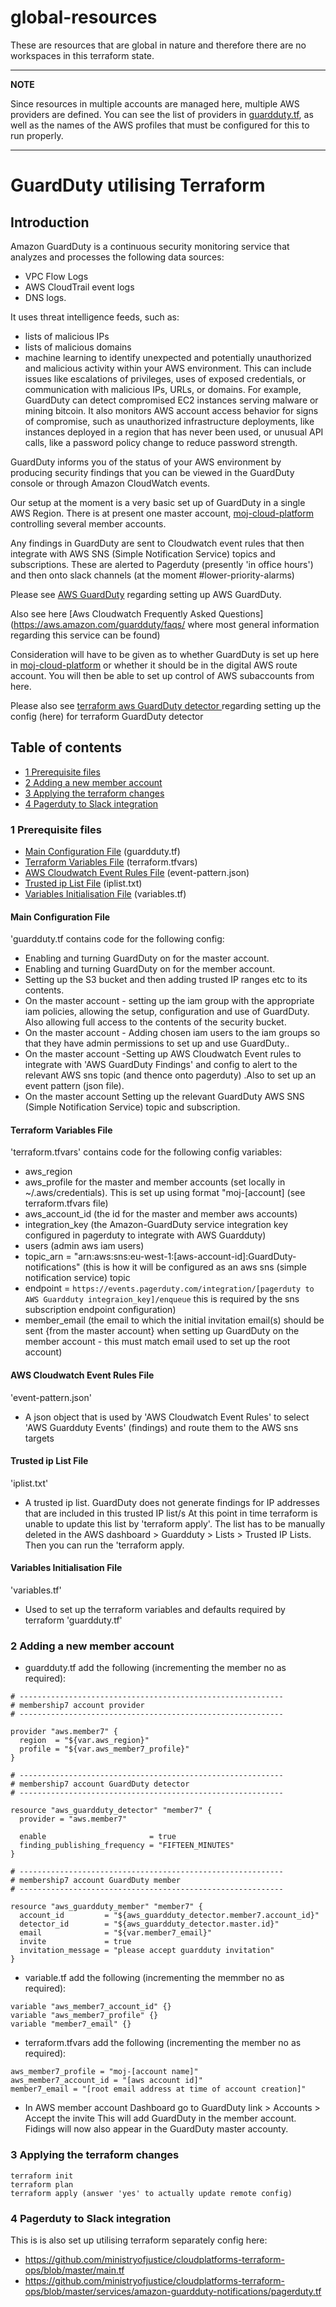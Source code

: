 # global-resources

These are resources that are global in nature and therefore there are no workspaces in this terraform state.

---
**NOTE**

Since resources in multiple accounts are managed here, multiple AWS providers are defined.
You can see the list of providers in [guardduty.tf](guardduty.tf#L10-L29), as well as the names of the AWS profiles that must be configured for this to run properly.

---

# GuardDuty utilising Terraform
  
## Introduction

Amazon GuardDuty is a continuous security monitoring service that analyzes and processes the following data sources:

* VPC Flow Logs
* AWS CloudTrail event logs
* DNS logs.

It uses threat intelligence feeds, such as:

* lists of malicious IPs
* lists of malicious domains
* machine learning to identify unexpected and potentially unauthorized and malicious activity within your AWS environment. This can include issues like escalations of privileges, uses of exposed credentials, or communication with malicious IPs, URLs, or domains. For example, GuardDuty can detect compromised EC2 instances serving malware or mining bitcoin.
It also monitors AWS account access behavior for signs of compromise, such as unauthorized infrastructure deployments, like instances deployed in a region that has never been used, or unusual API calls, like a password policy change to reduce password strength.

GuardDuty informs you of the status of your AWS environment by producing security findings that you can be viewed in the GuardDuty console or through Amazon CloudWatch events.

Our setup at the moment is a very basic set up of GuardDuty in a single AWS Region. There is at present one master account, [moj-cloud-platform](https://moj-cloud-platform-test-2.eu.auth0.com/samlp/WAgw4FygIHs1Vny6whAjfnem6BiUr4qv) controlling several member accounts.

Any findings in GuardDuty are sent to Cloudwatch event rules that then integrate with AWS SNS (Simple Notification Service) topics and subscriptions. These are alerted to Pagerduty (presently 'in office hours') and then onto slack channels (at the moment #lower-priority-alarms)

Please see [AWS GuardDuty](https://docs.aws.amazon.com/guardduty/latest/ug/guardduty_settingup.html) regarding setting up AWS GuardDuty.

Also see here [Aws Cloudwatch Frequently Asked Questions](https://aws.amazon.com/guardduty/faqs/ where most general information regarding this service can be found)

Consideration will have to be given as to whether GuardDuty is set up here in [moj-cloud-platform](https://moj-cloud-platform-test-2.eu.auth0.com/samlp/WAgw4FygIHs1Vny6whAjfnem6BiUr4qv) or whether it should be in the digital AWS route account. You will then be able to set up control of AWS subaccounts from here.

Please also see [terraform aws GuardDuty detector ](https://www.terraform.io/docs/providers/aws/r/guardduty_detector.html) regarding setting up the config (here) for terraform GuardDuty detector

## Table of contents
  - [1 Prerequisite files](#1-prerequisite-files)
  - [2 Adding a new member account](#2-adding-a-new-member-account)
  - [3 Applying the terraform changes](#3-applying-the-terraform-changes)
  - [4 Pagerduty to Slack integration](#4-pagerduty-to-slack-integration)

### 1 Prerequisite files

  - [Main Configuration File](#main-configuration-file) (guardduty.tf)
  - [Terraform Variables File](#terraform-variables-file) (terraform.tfvars)
  - [AWS Cloudwatch Event Rules File](#aws-cloudwatch-event-rules-file) (event-pattern.json)
  - [Trusted ip List File](#trusted-ip-list-file)  (iplist.txt)
  - [Variables Initialisation File](#variables-initialisation-file) (variables.tf)


#### Main Configuration File

'guardduty.tf contains code for the following config:

* Enabling and turning GuardDuty on for the master account.
* Enabling and turning GuardDuty on for the member account.
* Setting up the S3 bucket and then adding trusted IP ranges etc to its contents.
* On the master account - setting up the iam group with the appropriate iam policies, allowing the setup, configuration and use of GuardDuty. Also allowing full access to the contents of the security bucket.
* On the master account - Adding chosen iam users to the iam groups so that they have admin permissions to set up and use GuardDuty..
* On the master account -Setting up AWS Cloudwatch Event rules to integrate with 'AWS GuardDuty Findings' and config to alert to the relevant AWS sns topic (and thence onto pagerduty)
.Also to set up an event pattern (json file).
* On the master account Setting up the relevant GuardDuty AWS SNS (Simple Notification Service) topic and subscription.

#### Terraform Variables File

'terraform.tfvars' contains code for the following config variables:

* aws_region
* aws_profile for the master and member accounts (set locally in ~/.aws/credentials). This is set up using format "moj-[account] (see terraform.tfvars file)
* aws_account_id (the id for the master and member aws accounts)
* integration_key (the Amazon-GuardDuty service integration key configured in pagerduty to integrate with AWS Guardduty)
* users (admin aws iam  users)
* topic_arn = "arn:aws:sns:eu-west-1:[aws-account-id]:GuardDuty-notifications" (this is how it will be configured as an aws sns (simple notification service) topic
* endpoint  = ``` https://events.pagerduty.com/integration/[pagerduty to AWS Guardduty integraion_key]/enqueue ``` this is required by the sns subscription endpoint configuration)
* member_email (the email to which the initial invitation email(s) should be sent {from the master account} when setting up GuardDuty on the member account - this must match email used to set up the root account)
#### AWS Cloudwatch Event Rules File

'event-pattern.json'

* A json object that is used by 'AWS Cloudwatch Event Rules' to select 'AWS Guardduty Events' (findings) and route them to the AWS sns targets


#### Trusted ip List File

'iplist.txt'

* A trusted ip list. GuardDuty does not generate findings for IP addresses that are included in this trusted IP list/s
At this point in time terraform is unable to update this list by 'terraform apply'. The list has to be manually deleted in the AWS dashboard >  Guardduty > Lists > Trusted IP Lists. Then you can run the 'terraform apply.

#### Variables Initialisation File

'variables.tf'

* Used to set up the terraform variables and defaults required by terraform 'guardduty.tf'

### 2 Adding a new member account

* guardduty.tf add the following (incrementing the member no as required):

```
# -----------------------------------------------------------
# membership7 account provider
# -----------------------------------------------------------

provider "aws.member7" {
  region  = "${var.aws_region}"
  profile = "${var.aws_member7_profile}"
}

# -----------------------------------------------------------
# membership7 account GuardDuty detector
# -----------------------------------------------------------

resource "aws_guardduty_detector" "member7" {
  provider = "aws.member7"

  enable                       = true
  finding_publishing_frequency = "FIFTEEN_MINUTES"
}

# -----------------------------------------------------------
# membership7 account GuardDuty member
# -----------------------------------------------------------

resource "aws_guardduty_member" "member7" {
  account_id         = "${aws_guardduty_detector.member7.account_id}"
  detector_id        = "${aws_guardduty_detector.master.id}"
  email              = "${var.member7_email}"
  invite             = true
  invitation_message = "please accept guardduty invitation"
}
```

* variable.tf add the following (incrementing the memmber no as required):

```
variable "aws_member7_account_id" {}
variable "aws_member7_profile" {}
variable "member7_email" {}
```

* terraform.tfvars add the following (incrementing the member no as required):

```
aws_member7_profile = "moj-[account name]"
aws_member7_account_id = "[aws account id]"
member7_email = "[root email address at time of account creation]"
```

* In AWS member account Dashboard go to GuardDuty link > Accounts > Accept the invite
This will add GuardDuty in the member account. Fidings will now also appear in the GuardDuty master accounty.

### 3 Applying the terraform changes

```
terraform init
terraform plan
terraform apply (answer 'yes' to actually update remote config)
```

### 4 Pagerduty to Slack integration

This is is also set up utilising terraform separately config here:

* https://github.com/ministryofjustice/cloudplatforms-terraform-ops/blob/master/main.tf
* https://github.com/ministryofjustice/cloudplatforms-terraform-ops/blob/master/services/amazon-guardduty-notifications/pagerduty.tf
